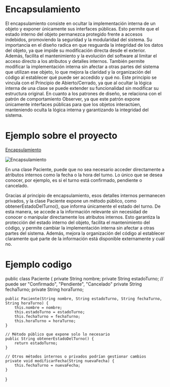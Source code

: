 # Encapsulamiento

El encapsulamiento consiste en ocultar la implementación interna de un objeto y exponer únicamente sus interfaces públicas. Esto permite que el estado interno del objeto permanezca protegido frente a accesos indebidos, promoviendo la seguridad y la modularidad del sistema.
Su importancia en el diseño radica en que resguarda la integridad de los datos del objeto, ya que impide su modificación directa desde el exterior. Además, facilita el mantenimiento y la evolución del software al limitar el acceso directo a los atributos y detalles internos. También permite modificar la implementación interna sin afectar a otras partes del sistema que utilizan ese objeto, lo que mejora la claridad y la organización del código al establecer qué puede ser accedido y qué no.
Este principio se vincula con el Principio de Abierto/Cerrado, ya que al ocultar la lógica interna de una clase se puede extender su funcionalidad sin modificar su estructura original. En cuanto a los patrones de diseño, se relaciona con el patrón de comportamiento Observer, ya que este patrón expone únicamente interfaces públicas para que los objetos interactúen, manteniendo oculta la lógica interna y garantizando la integridad del sistema.


# Ejemplo sobre el proyecto 

[Encapsulamiento](https://drive.google.com/file/d/1c8yZK1gv4f6WrGNg9CoQ5bLVIZjXNq-6/view?usp=sharing)

  ![Encapsulamiento](https://github.com/user-attachments/assets/ba522f81-118f-4382-929f-d5a4b53cbd31)


En una clase Paciente, puede que no sea necesario acceder directamente a atributos internos como la fecha o la hora del turno. Lo único que se desea conocer, por ejemplo, es si el turno está confirmado, pendiente o cancelado.

Gracias al principio de encapsulamiento, esos detalles internos permanecen privados, y la clase Paciente expone un método público, como obtenerEstadoDelTurno(), que informa únicamente el estado del turno. De esta manera, se accede a la información relevante sin necesidad de conocer o manipular directamente los atributos internos.
Esto garantiza la protección del estado interno del objeto, facilita el mantenimiento del código, y permite cambiar la implementación interna sin afectar a otras partes del sistema. Además, mejora la organización del código al establecer claramente qué parte de la información está disponible externamente y cuál no.

# Ejemplo codigo 


public class Paciente {
    private String nombre;
    private String estadoTurno; // puede ser "Confirmado", "Pendiente", "Cancelado"
    private String fechaTurno;
    private String horaTurno;

    public Paciente(String nombre, String estadoTurno, String fechaTurno, String horaTurno) {
        this.nombre = nombre;
        this.estadoTurno = estadoTurno;
        this.fechaTurno = fechaTurno;
        this.horaTurno = horaTurno;
    }

    // Método público que expone solo lo necesario
    public String obtenerEstadoDelTurno() {
        return estadoTurno;
    }

    // Otros métodos internos o privados podrían gestionar cambios
    private void modificarFecha(String nuevaFecha) {
        this.fechaTurno = nuevaFecha;
    }
}

